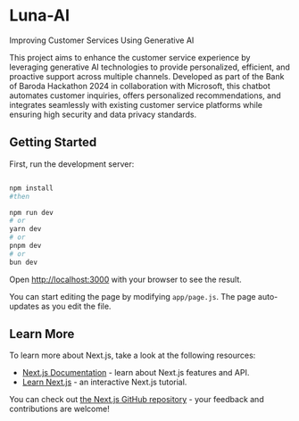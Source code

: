 # Luna-AI

Improving Customer Services Using Generative AI


This project aims to enhance the customer service experience by leveraging generative AI technologies to provide personalized, efficient, and proactive support across multiple channels. Developed as part of the Bank of Baroda Hackathon 2024 in collaboration with Microsoft, this chatbot automates customer inquiries, offers personalized recommendations, and integrates seamlessly with existing customer service platforms while ensuring high security and data privacy standards.

## Getting Started

First, run the development server:

```bash

npm install
#then

npm run dev
# or
yarn dev
# or
pnpm dev
# or
bun dev
```

Open [http://localhost:3000](http://localhost:3000) with your browser to see the result.

You can start editing the page by modifying `app/page.js`. The page auto-updates as you edit the file.

## Learn More

To learn more about Next.js, take a look at the following resources:

- [Next.js Documentation](https://nextjs.org/docs) - learn about Next.js features and API.
- [Learn Next.js](https://nextjs.org/learn) - an interactive Next.js tutorial.

You can check out [the Next.js GitHub repository](https://github.com/vercel/next.js/) - your feedback and contributions are welcome!
